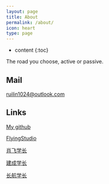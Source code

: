 ```yaml
---
layout: page
title: About
permalink: /about/
icon: heart
type: page
---
```


* content
{:toc}


The road you choose, active or passive.
  
  
## Mail
  
<a href="mailto:ruilin1024@outlook.com?subject=Hello%20again">ruilin1024@outlook.com</a>
  
## Links

[My github](https://github.com/duckduckk)
  
[FlyingStudio](https://blog.atcumt.com/)
  
[肖飞学长](https://www.bay1.top/)
  
[建成学长](https://icbtbo.github.io)

[长航学长](https://www.sail.name/)
